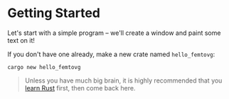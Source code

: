 # Getting Started

Let's start with a simple program – we'll create a window and paint some text on it!

If you don't have one already, make a new crate named `hello_femtovg`:

```commandline
cargo new hello_femtovg
```

> Unless you have much big brain, it is highly recommended that you [learn Rust](https://doc.rust-lang.org/book/ch00-00-introduction.html) first, then come back here.
